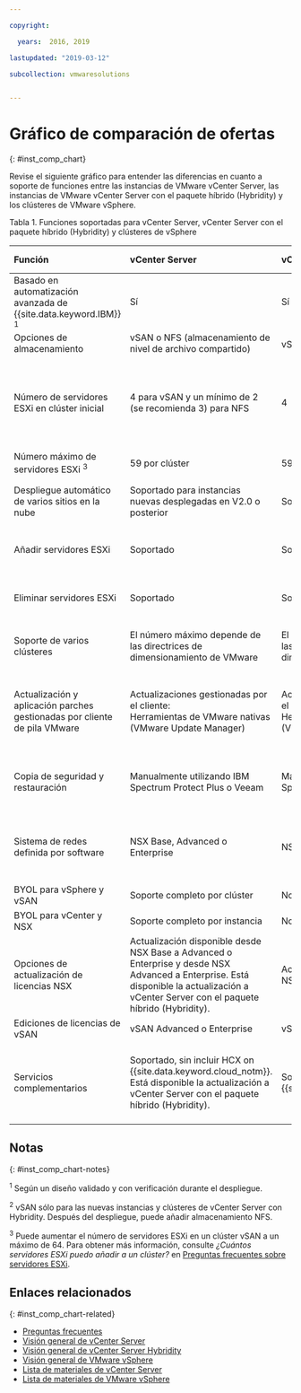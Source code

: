 ```yaml
---

copyright:

  years:  2016, 2019

lastupdated: "2019-03-12"

subcollection: vmwaresolutions


---
```


# Gráfico de comparación de ofertas
{: #inst_comp_chart}

Revise el siguiente gráfico para entender las diferencias en cuanto a soporte de funciones entre las instancias de VMware vCenter Server, las instancias de VMware vCenter Server con el paquete híbrido (Hybridity) y los clústeres de VMware vSphere.

Tabla 1. Funciones soportadas para vCenter Server, vCenter Server con el paquete híbrido (Hybridity) y clústeres de vSphere

| Función | vCenter Server | vCenter Server with Hybridity | VMware vSphere |
|:--- |:--- |:--- |:--- |
| Basado en automatización avanzada de {{site.data.keyword.IBM}} <sup>1</sup> | Sí | Sí | No. Compilado y configurado automáticamente |
| Opciones de almacenamiento | vSAN o NFS (almacenamiento de nivel de archivo compartido) | vSAN o NFS <sup>2</sup> | vSAN o NFS |
| Número de servidores ESXi en clúster inicial | 4 para vSAN y un mínimo de 2 (se recomienda 3) para NFS | 4 | 1 para escalar un clúster existente, 4 para clúster vSAN nuevo y un mínimo de 3 para clúster nuevo con NFS |
| Número máximo de servidores ESXi <sup>3</sup> | 59 por clúster | 59 por clúster | 60 por clúster |
| Despliegue automático de varios sitios en la nube |Soportado para instancias nuevas desplegadas en V2.0 o posterior | Soportado | Soportado. Configuración automática no incluida. |
| Añadir servidores ESXi | Soportado | Soportado | Soportado. Configuración automática no incluida. |
| Eliminar servidores ESXi | Soportado | Soportado | Soportado. Configuración automática no incluida. |
| Soporte de varios clústeres | El número máximo depende de las directrices de dimensionamiento de VMware | El número máximo depende de las directrices de dimensionamiento de VMware | Soportado. Configuración automática no incluida. |
| Actualización y aplicación parches gestionadas por cliente de pila VMware | Actualizaciones gestionadas por el cliente:<br/>Herramientas de VMware nativas (VMware Update Manager) | Actualizaciones gestionadas por el cliente:<br/>Herramientas de VMware nativas (VMware Update Manager) | Actualizaciones gestionadas por el cliente:<br/>Herramientas de VMware nativas (VMware Update Manager) |
| Copia de seguridad y restauración | Manualmente utilizando IBM Spectrum Protect Plus o Veeam | Manualmente utilizando IBM Spectrum Protect Plus o Veeam | Solución de copia de seguridad y restauración no incluida |
| Sistema de redes definida por software | NSX Base, Advanced o Enterprise | NSX Advanced o Enterprise | NSX Standard, Base o Enterprise. Configuración automática no incluida. |
| BYOL para vSphere y vSAN | Soporte completo por clúster | No soportado | Soportado |
| BYOL para vCenter y NSX | Soporte completo por instancia | No soportado | Soportado |
| Opciones de actualización de licencias NSX | Actualización disponible desde NSX Base a Advanced o Enterprise y desde NSX Advanced a Enterprise. Está disponible la actualización a vCenter Server con el paquete híbrido (Hybridity). | Actualización disponible desde NSX Advanced a Enterprise  | Ninguna |
| Ediciones de licencias de vSAN | vSAN Advanced o Enterprise | vSAN Advanced o Enterprise | vSAN Advanced o Enterprise  |
| Servicios complementarios | Soportado, sin incluir HCX on {{site.data.keyword.cloud_notm}}. Está disponible la actualización a vCenter Server con el paquete híbrido (Hybridity). | Soportado, incluido HCX on {{site.data.keyword.cloud_notm}}. | No soportado por la automatización de esta solución, pero puede traer e instalar su propio software. |

## Notas
{: #inst_comp_chart-notes}

<sup>1</sup> Según un diseño validado y con verificación durante el despliegue.

<sup>2</sup> vSAN sólo para las nuevas instancias y clústeres de vCenter Server con Hybridity. Después del despliegue, puede añadir almacenamiento NFS.

<sup>3</sup> Puede aumentar el número de servidores ESXi en un clúster vSAN a un máximo de 64. Para obtener más información, consulte _¿Cuántos servidores ESXi puedo añadir a un clúster?_ en [Preguntas frecuentes sobre servidores ESXi](/docs/services/vmwaresolutions/vmonic?topic=vmware-solutions-faq_esxi).

## Enlaces relacionados
{: #inst_comp_chart-related}

* [Preguntas frecuentes](/docs/services/vmwaresolutions/vmonic?topic=vmware-solutions-faq)
* [Visión general de vCenter Server](/docs/services/vmwaresolutions/vcenter?topic=vmware-solutions-vc_vcenterserveroverview)
* [Visión general de vCenter Server Hybridity](/docs/services/vmwaresolutions/vcenter?topic=vmware-solutions-vc_hybrid_overview)
* [Visión general de VMware vSphere](/docs/services/vmwaresolutions/vsphere?topic=vmware-solutions-vs_vsphereclusteroverview)
* [Lista de materiales de vCenter Server](/docs/services/vmwaresolutions/vcenter?topic=vmware-solutions-vc_bom)
* [Lista de materiales de VMware vSphere](/docs/services/vmwaresolutions/vsphere?topic=vmware-solutions-vs_bom)
